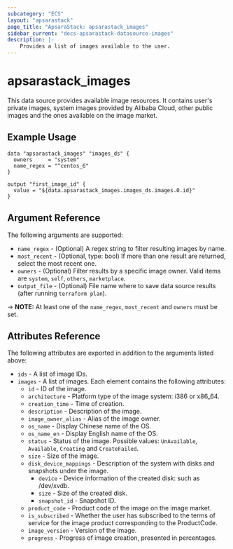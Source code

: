```yaml
---
subcategory: "ECS"
layout: "apsarastack"
page_title: "ApsaraStack: apsarastack_images"
sidebar_current: "docs-apsarastack-datasource-images"
description: |-
    Provides a list of images available to the user.
---
```


# apsarastack\_images

This data source provides available image resources. It contains user's private images, system images provided by Alibaba Cloud, 
other public images and the ones available on the image market. 

## Example Usage

```
data "apsarastack_images" "images_ds" {
  owners     = "system"
  name_regex = "^centos_6"
}

output "first_image_id" {
  value = "${data.apsarastack_images.images_ds.images.0.id}"
}
```

## Argument Reference

The following arguments are supported:

* `name_regex` - (Optional) A regex string to filter resulting images by name. 
* `most_recent` - (Optional, type: bool) If more than one result are returned, select the most recent one.
* `owners` - (Optional) Filter results by a specific image owner. Valid items are `system`, `self`, `others`, `marketplace`.
* `output_file` - (Optional) File name where to save data source results (after running `terraform plan`).

-> **NOTE:** At least one of the `name_regex`, `most_recent` and `owners` must be set.

## Attributes Reference

The following attributes are exported in addition to the arguments listed above:

* `ids` - A list of image IDs.
* `images` - A list of images. Each element contains the following attributes:
  * `id` - ID of the image.
  * `architecture` - Platform type of the image system: i386 or x86_64.
  * `creation_time` - Time of creation.
  * `description` - Description of the image.
  * `image_owner_alias` - Alias of the image owner.
  * `os_name` - Display Chinese name of the OS.
  * `os_name_en` - Display English name of the OS.
  * `status` - Status of the image. Possible values: `UnAvailable`, `Available`, `Creating` and `CreateFailed`.
  * `size` - Size of the image.
  * `disk_device_mappings` - Description of the system with disks and snapshots under the image.
    * `device` - Device information of the created disk: such as /dev/xvdb.
    * `size` - Size of the created disk.
    * `snapshot_id` - Snapshot ID.
  * `product_code` - Product code of the image on the image market.
  * `is_subscribed` - Whether the user has subscribed to the terms of service for the image product corresponding to the ProductCode.
  * `image_version` - Version of the image.
  * `progress` - Progress of image creation, presented in percentages.
